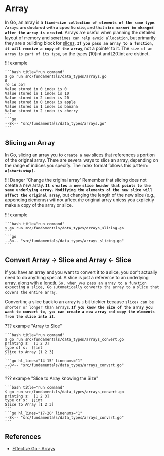 # Array

In Go, an array is a **`fixed-size collection of elements of the same type`**. Arrays are declared with a specific size, and that **`size cannot be changed after the array is created`**. Arrays are useful when planning the detailed layout of memory and `sometimes can help avoid allocation`, but primarily they are a building block for [slices](../vars.md#slices). **`If you pass an array to a function, it will receive a copy of the array`**, not a pointer to it. The `size of an array is part of its type`, so the types [10]int and [20]int are distinct.

!!! example

    ```bash title="run command"
    $ go run src/fundamentals/data_types/arrays.go
    0
    [0 10 20]
    Value stored in 0 index is 0
    Value stored in 1 index is 10
    Value stored in 2 index is 20
    Value stored in 0 index is apple
    Value stored in 1 index is banana
    Value stored in 2 index is cherry
    ```
    ```go
    --8<-- "src/fundamentals/data_types/arrays.go"
    ```

## Slicing an Array

In Go, slicing an array you to `create a new` [slices](../vars.md#slices) that references a portion of the original array. There are several ways to slice an array, depending on the range of indices you specify. The index format follows this pattern: **`a[start:stop]`**.

!!! Danger "Change the original array"
    Remember that slicing does not create a new array. **`It creates a new slice header that points to the same underlying array. Modifying the elements of the new slice will affect the original array`**, but changing the length of the new slice (e.g., appending elements) will not affect the original array unless you explicitly make a copy of the array or slice.

!!! example

    ```bash title="run command"
    $ go run src/fundamentals/data_types/arrays_slicing.go
    ```
    ```go
    --8<-- "src/fundamentals/data_types/arrays_slicing.go"
    ```

## Convert Array -> Slice and Array <- Slice

If you have an array and you want to convert it to a slice, you don't actually need to do anything special. A slice is just a reference to an underlying array, along with a length. `So, when you pass an array to a function expecting a slice, Go automatically converts the array to a slice that covers the entire array`.

Converting a slice back to an array is a bit trickier because `slices can be shorter or longer than arrays`. **`If you know the size of the array you want to convert to, you can create a new array and copy the elements from the slice into it`**.

??? example "Array to Slice"

    ```bash title="run command"
    $ go run src/fundamentals/data_types/arrays_convert.go
    printing s:  [1 2 3]
    type of s:  []int
    Slice to Array [1 2 3]
    ```
    ```go hl_lines="14-15" linenums="1"
    --8<-- "src/fundamentals/data_types/arrays_convert.go"
    ```

??? example "Slice to Array knowing the Size"

    ```bash title="run command"
    $ go run src/fundamentals/data_types/arrays_convert.go
    printing s:  [1 2 3]
    type of s:  []int
    Slice to Array [1 2 3]
    ```
    ```go hl_lines="17-20" linenums="1"
    --8<-- "src/fundamentals/data_types/arrays_convert.go"
    ```

## References

- [Effective Go - Arrays](https://go.dev/doc/effective_go#arrays)
